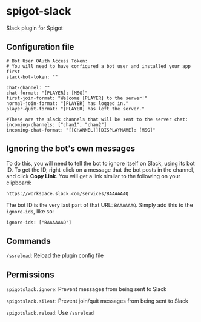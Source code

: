 # spigot-slack
Slack plugin for Spigot

## Configuration file

```
# Bot User OAuth Access Token:
# You will need to have configured a bot user and installed your app first
slack-bot-token: ""

chat-channel: ""
chat-format: "[PLAYER]: [MSG]"
first-join-format: "Welcome [PLAYER] to the server!"
normal-join-format: "[PLAYER] has logged in."
player-quit-format: "[PLAYER] has left the server."

#These are the slack channels that will be sent to the server chat:
incoming-channels: ["chan1", "chan2"]
incoming-chat-format: "[[CHANNEL]][DISPLAYNAME]: [MSG]"
```

## Ignoring the bot's own messages

To do this, you will need to tell the bot to ignore itself on Slack, using its bot ID. To get the ID, right-click on a message that the bot posts in the channel, and click **Copy Link**. You will get a link similar to the following on your clipboard:

```
https://workspace.slack.com/services/BAAAAAAQ
```

The bot ID is the very last part of that URL: `BAAAAAAQ`. Simply add this to the `ignore-ids`, like so:

```
ignore-ids: ["BAAAAAAQ"]
```


## Commands

`/ssreload`: Reload the plugin config file

## Permissions

`spigotslack.ignore`: Prevent messages from being sent to Slack

`spigotslack.silent`: Prevent join/quit messages from being sent to Slack

`spigotslack.reload`: Use `/ssreload`

